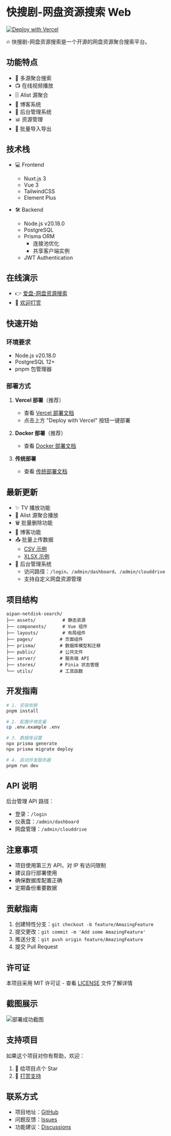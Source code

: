 # 快搜剧-网盘资源搜索 Web

[![Deploy with Vercel](https://vercel.com/button)](https://vercel.com/new/clone?repository-url=https://github.com/unilei/aipan-netdisk-search.git&project-name=aipan-netdisk-search&repository-name=aipan-netdisk-search)

🔥 快搜剧-网盘资源搜索是一个开源的网盘资源聚合搜索平台。

## 功能特点

- 🎯 多源聚合搜索
- 📺 在线视频播放
- 🗄️ Alist 源聚合
- 📝 博客系统
- 🔐 后台管理系统
- 📊 资源管理
- 🚀 批量导入导出

## 技术栈

- 💻 Frontend
  - Nuxt.js 3
  - Vue 3
  - TailwindCSS
  - Element Plus

- 🛠 Backend
  - Node.js v20.18.0
  - PostgreSQL
  - Prisma ORM
    - 连接池优化
    - 共享客户端实例
  - JWT Authentication

## 在线演示

- 👉 [爱盘-网盘资源搜索](https://www.aipan.me)
- 💝 [欢迎打赏](https://www.aipan.me/donate)

## 快速开始

### 环境要求

- Node.js v20.18.0
- PostgreSQL 12+
- pnpm 包管理器

### 部署方式

1. **Vercel 部署**（推荐）
   - 查看 [Vercel 部署文档](/README_VERCEL.md)
   - 点击上方 "Deploy with Vercel" 按钮一键部署

2. **Docker 部署**（推荐）
   - 查看 [Docker 部署文档](/DEPLOY.md#docker-部署推荐)

3. **传统部署**
   - 查看 [传统部署文档](/DEPLOY.md#传统部署)

## 最新更新

- ✨ TV 播放功能
- 🔄 Alist 源聚合播放
- 🗑️ 批量删除功能
- 📝 博客功能
- 📤 批量上传数据
  - [CSV 示例](/assets/readme/demo/demo-multi.csv)
  - [XLSX 示例](https://r2cf.aipan.me/readme/demo/demo-multi.xls)
- 🔐 后台管理系统
  - 访问路径：`/login`、`/admin/dashboard`、`/admin/clouddrive`
  - 支持自定义网盘资源管理

## 项目结构

```
aipan-netdisk-search/
├── assets/          # 静态资源
├── components/      # Vue 组件
├── layouts/         # 布局组件
├── pages/          # 页面组件
├── prisma/         # 数据库模型和迁移
├── public/         # 公共文件
├── server/         # 服务端 API
├── stores/         # Pinia 状态管理
└── utils/          # 工具函数
```

## 开发指南

```bash
# 1. 安装依赖
pnpm install

# 2. 配置环境变量
cp .env.example .env

# 3. 数据库设置
npx prisma generate
npx prisma migrate deploy

# 4. 启动开发服务器
pnpm run dev
```

## API 说明

后台管理 API 路径：
- 登录：`/login`
- 仪表盘：`/admin/dashboard`
- 网盘管理：`/admin/clouddrive`

## 注意事项

- 项目使用第三方 API，对 IP 有访问限制
- 建议自行部署使用
- 确保数据库配置正确
- 定期备份重要数据

## 贡献指南

1. 创建特性分支：`git checkout -b feature/AmazingFeature`
2. 提交更改：`git commit -m 'Add some AmazingFeature'`
3. 推送分支：`git push origin feature/AmazingFeature`
4. 提交 Pull Request

## 许可证

本项目采用 MIT 许可证 - 查看 [LICENSE](LICENSE) 文件了解详情

## 截图展示

![部署成功截图](https://r2cf.aipan.me/readme/screen-6.png)

## 支持项目

如果这个项目对你有帮助，欢迎：

1. 🌟 给项目点个 Star
2. 💝 [打赏支持](https://www.aipan.me/donate)

## 联系方式

- 项目地址：[GitHub](https://github.com/unilei/aipan-netdisk-search)
- 问题反馈：[Issues](https://github.com/unilei/aipan-netdisk-search/issues)
- 功能建议：[Discussions](https://github.com/unilei/aipan-netdisk-search/discussions)
